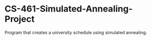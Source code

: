 # CS-461-Simulated-Annealing-Project
Program that creates a university schedule using simulated annealing.
